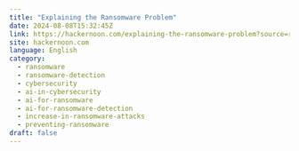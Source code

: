```yaml
---
title: "Explaining the Ransomware Problem"
date: 2024-08-08T15:32:45Z
link: https://hackernoon.com/explaining-the-ransomware-problem?source=rss&utm_medium=RSS&utm_source=news.12bit.vn
site: hackernoon.com
language: English
category:
  - ransomware
  - ransomware-detection
  - cybersecurity
  - ai-in-cybersecurity
  - ai-for-ransomware
  - ai-for-ransomware-detection
  - increase-in-ransomware-attacks
  - preventing-ransomware
draft: false
---
```

